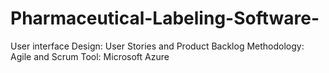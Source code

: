 # Pharmaceutical-Labeling-Software-

User interface Design: User Stories and Product Backlog
Methodology: Agile and Scrum
Tool: Microsoft Azure 
